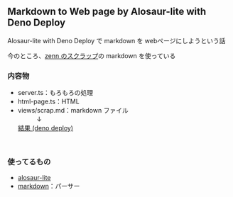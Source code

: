 ## Markdown to Web page by Alosaur-lite with Deno Deploy
Alosaur-lite with Deno Deploy で markdown を webページにしようという話<br>

今のところ、[zenn のスクラップ](https://zenn.dev/nikogoli/scraps/6dd7ae9ea6ad4f)の markdown を使っている

### 内容物
- server.ts：もろもろの処理
- html-page.ts：HTML
- views/scrap.md：markdown ファイル
    <br>
　　　↓<br>
[結果 (deno deploy)](https://dead-donkey-18.deno.dev/)
<br>

### 使ってるもの
- [alosaur-lite](https://github.com/alosaur/alosaur-lite)
- [markdown](https://deno.land/x/markdown@v2.0.0)：パーサー